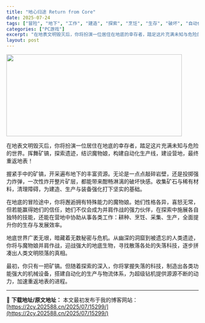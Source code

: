 ```yaml
---
title: "地心归途 Return from Core"
date: 2025-07-24
tags: ["冒险", "地下", "工作", "建造", "探索", "烹饪", "生存", "破坏", "自动化"]
categories: ["PC游戏"]
excerpt: "在地表文明毁灭后，你将扮演一位居住在地底的幸存者，踏足这片充满未知与危险的世界。挥舞矿镐，探索遗迹，结识魔物娘，构建自动化生产线，建设营地，最终重返地表！ 握紧手中的矿镐，开采遍布地下的丰富资源。无论是一点点敲碎岩壁，还是投掷强力炸弹，一次性炸开整片矿层，都能带来酣畅淋漓的破坏快感。收集矿石与稀有材&hellip;"
layout: post
---
```


<img class="aligncenter size-full wp-image-15287" src="https://2cy.202588.cn/wp-content/uploads/2025/07/2025072415321543.webp" alt="" width="460" height="215" />

在地表文明毁灭后，你将扮演一位居住在地底的幸存者，踏足这片充满未知与危险的世界。挥舞矿镐，探索遗迹，结识魔物娘，构建自动化生产线，建设营地，最终重返地表！

握紧手中的矿镐，开采遍布地下的丰富资源。无论是一点点敲碎岩壁，还是投掷强力炸弹，一次性炸开整片矿层，都能带来酣畅淋漓的破坏快感。收集矿石与稀有材料，清理障碍，为建造、生产与装备强化打下坚实的基础。

在地底的冒险途中，你将邂逅拥有特殊能力的魔物娘。她们性格各异，喜怒无常，但若能赢得她们的信任，她们不仅会成为并肩作战的强力伙伴，在探索中施展各自独特的技能，还能在营地中协助从事各类工作：耕种、烹饪、采集、生产，全面提升你的生存与发展效率。

地底世界广袤无垠，暗藏着无数秘密与危机。从幽深的洞窟到被遗忘的人类遗迹，你将与魔物娘并肩作战，迎战强大的地底生物，寻找散落各处的失落科技，逐步拼凑出人类文明陨落的真相。

最初，你只有一把矿镐。但随着探索的深入，你将掌握失落的科技，制造出各类功能强大的机械设备，搭建自动化的生产与物流体系，为超级钻机提供源源不断的动力，加速重返地表的进程。

---
📖 **下载地址/原文地址：** 本文最初发布于我的博客网站：[https://2cy.202588.cn/2025/07/15299/](https://2cy.202588.cn/2025/07/15299/)
